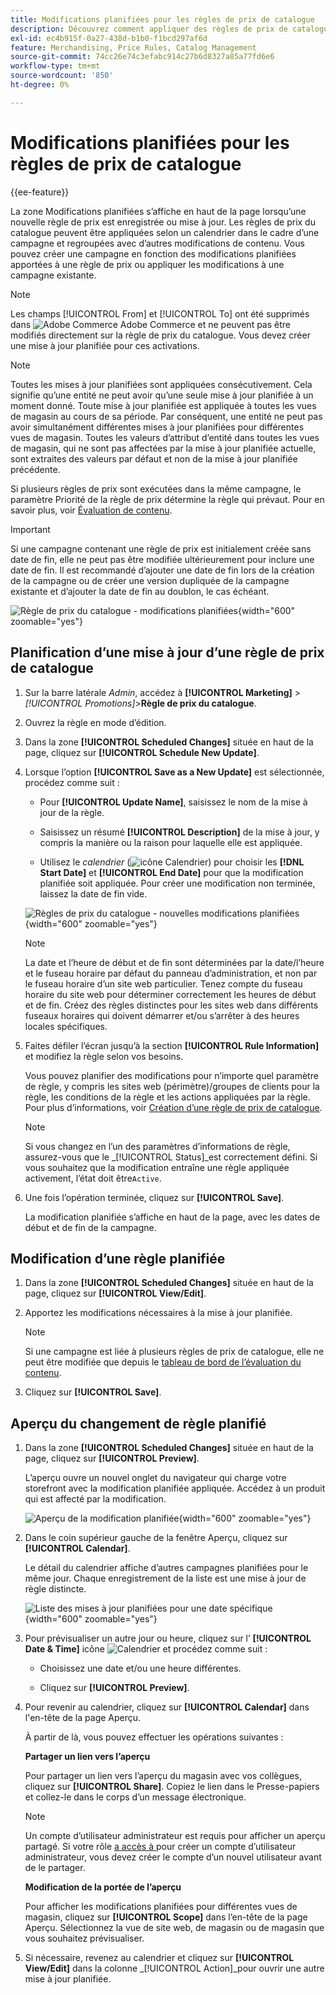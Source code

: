 ```yaml
---
title: Modifications planifiées pour les règles de prix de catalogue
description: Découvrez comment appliquer des règles de prix de catalogue selon le calendrier dans le cadre d’une campagne et les regrouper avec d’autres modifications de contenu.
exl-id: ec4b915f-0a27-438d-b1b0-f1bcd297af6d
feature: Merchandising, Price Rules, Catalog Management
source-git-commit: 74cc26e74c3efabc914c27b6d8327a85a77fd6e6
workflow-type: tm+mt
source-wordcount: '850'
ht-degree: 0%

---
```


# Modifications planifiées pour les règles de prix de catalogue

{{ee-feature}}

La zone Modifications planifiées s’affiche en haut de la page lorsqu’une nouvelle règle de prix est enregistrée ou mise à jour. Les règles de prix du catalogue peuvent être appliquées selon un calendrier dans le cadre d’une campagne et regroupées avec d’autres modifications de contenu. Vous pouvez créer une campagne en fonction des modifications planifiées apportées à une règle de prix ou appliquer les modifications à une campagne existante.

>[!NOTE]
>
>Les champs [!UICONTROL From] et [!UICONTROL To] ont été supprimés dans ![Adobe Commerce](../assets/adobe-logo.svg) Adobe Commerce et ne peuvent pas être modifiés directement sur la règle de prix du catalogue. Vous devez créer une mise à jour planifiée pour ces activations.

>[!NOTE]
>
>Toutes les mises à jour planifiées sont appliquées consécutivement. Cela signifie qu’une entité ne peut avoir qu’une seule mise à jour planifiée à un moment donné. Toute mise à jour planifiée est appliquée à toutes les vues de magasin au cours de sa période. Par conséquent, une entité ne peut pas avoir simultanément différentes mises à jour planifiées pour différentes vues de magasin. Toutes les valeurs d’attribut d’entité dans toutes les vues de magasin, qui ne sont pas affectées par la mise à jour planifiée actuelle, sont extraites des valeurs par défaut et non de la mise à jour planifiée précédente.

Si plusieurs règles de prix sont exécutées dans la même campagne, le paramètre Priorité de la règle de prix détermine la règle qui prévaut. Pour en savoir plus, voir [Évaluation de contenu](../content-design/content-staging.md).

>[!IMPORTANT]
>
>Si une campagne contenant une règle de prix est initialement créée sans date de fin, elle ne peut pas être modifiée ultérieurement pour inclure une date de fin. Il est recommandé d’ajouter une date de fin lors de la création de la campagne ou de créer une version dupliquée de la campagne existante et d’ajouter la date de fin au doublon, le cas échéant.

![Règle de prix du catalogue - modifications planifiées](./assets/price-rule-catalog-scheduled.png){width="600" zoomable="yes"}

## Planification d’une mise à jour d’une règle de prix de catalogue

1. Sur la barre latérale _Admin_, accédez à **[!UICONTROL Marketing]** > _[!UICONTROL Promotions]_>**Règle de prix du catalogue**.

1. Ouvrez la règle en mode d’édition.

1. Dans la zone **[!UICONTROL Scheduled Changes]** située en haut de la page, cliquez sur **[!UICONTROL Schedule New Update]**.

1. Lorsque l’option **[!UICONTROL Save as a New Update]** est sélectionnée, procédez comme suit :

   - Pour **[!UICONTROL Update Name]**, saisissez le nom de la mise à jour de la règle.

   - Saisissez un résumé **[!UICONTROL Description]** de la mise à jour, y compris la manière ou la raison pour laquelle elle est appliquée.

   - Utilisez le _calendrier_ (![icône Calendrier](../assets/icon-calendar.png)) pour choisir les **[!DNL Start Date]** et **[!UICONTROL End Date]** pour que la modification planifiée soit appliquée. Pour créer une modification non terminée, laissez la date de fin vide.

   ![Règles de prix du catalogue - nouvelles modifications planifiées](./assets/price-rule-catalog-schedule-update.png){width="600" zoomable="yes"}

   >[!NOTE]
   >
   >La date et l’heure de début et de fin sont déterminées par la date/l’heure et le fuseau horaire par défaut du panneau d’administration, et non par le fuseau horaire d’un site web particulier. Tenez compte du fuseau horaire du site web pour déterminer correctement les heures de début et de fin. Créez des règles distinctes pour les sites web dans différents fuseaux horaires qui doivent démarrer et/ou s’arrêter à des heures locales spécifiques.

1. Faites défiler l’écran jusqu’à la section **[!UICONTROL Rule Information]** et modifiez la règle selon vos besoins.

   Vous pouvez planifier des modifications pour n’importe quel paramètre de règle, y compris les sites web (périmètre)/groupes de clients pour la règle, les conditions de la règle et les actions appliquées par la règle. Pour plus d’informations, voir [Création d’une règle de prix de catalogue](price-rules-catalog-create.md).

   >[!NOTE]
   >
   >Si vous changez en l’un des paramètres d’informations de règle, assurez-vous que le _[!UICONTROL Status]_est correctement défini. Si vous souhaitez que la modification entraîne une règle appliquée activement, l’état doit être`Active`.

1. Une fois l’opération terminée, cliquez sur **[!UICONTROL Save]**.

   La modification planifiée s’affiche en haut de la page, avec les dates de début et de fin de la campagne.

## Modification d’une règle planifiée

1. Dans la zone **[!UICONTROL Scheduled Changes]** située en haut de la page, cliquez sur **[!UICONTROL View/Edit]**.

1. Apportez les modifications nécessaires à la mise à jour planifiée.

   >[!NOTE]
   >
   >Si une campagne est liée à plusieurs règles de prix de catalogue, elle ne peut être modifiée que depuis le [tableau de bord de l’évaluation du contenu](../content-design/content-staging-dashboard.md).

1. Cliquez sur **[!UICONTROL Save]**.

## Aperçu du changement de règle planifié

1. Dans la zone **[!UICONTROL Scheduled Changes]** située en haut de la page, cliquez sur **[!UICONTROL Preview]**.

   L’aperçu ouvre un nouvel onglet du navigateur qui charge votre storefront avec la modification planifiée appliquée. Accédez à un produit qui est affecté par la modification.

   ![Aperçu de la modification planifiée](./assets/price-rule-catalog-scheduled-update-preview.png){width="600" zoomable="yes"}

1. Dans le coin supérieur gauche de la fenêtre Aperçu, cliquez sur **[!UICONTROL Calendar]**.

   Le détail du calendrier affiche d’autres campagnes planifiées pour le même jour. Chaque enregistrement de la liste est une mise à jour de règle distincte.

   ![Liste des mises à jour planifiées pour une date spécifique](./assets/price-rule-catalog-scheduled-preview-calendar.png){width="600" zoomable="yes"}

1. Pour prévisualiser un autre jour ou heure, cliquez sur l’ **[!UICONTROL Date & Time]** icône ![Calendrier](../assets/icon-calendar.png) et procédez comme suit :

   - Choisissez une date et/ou une heure différentes.

   - Cliquez sur **[!UICONTROL Preview]**.

1. Pour revenir au calendrier, cliquez sur **[!UICONTROL Calendar]** dans l&#39;en-tête de la page Aperçu.

   À partir de là, vous pouvez effectuer les opérations suivantes :

   **Partager un lien vers l’aperçu**

   Pour partager un lien vers l’aperçu du magasin avec vos collègues, cliquez sur **[!UICONTROL Share]**. Copiez le lien dans le Presse-papiers et collez-le dans le corps d’un message électronique.

   >[!NOTE]
   >
   >Un compte d’utilisateur administrateur est requis pour afficher un aperçu partagé. Si votre rôle [ a accès à ](../systems/permissions-user-roles.md) pour créer un compte d’utilisateur administrateur, vous devez créer le compte d’un nouvel utilisateur avant de le partager.

   **Modification de la portée de l’aperçu**

   Pour afficher les modifications planifiées pour différentes vues de magasin, cliquez sur **[!UICONTROL Scope]** dans l’en-tête de la page Aperçu. Sélectionnez la vue de site web, de magasin ou de magasin que vous souhaitez prévisualiser.

1. Si nécessaire, revenez au calendrier et cliquez sur **[!UICONTROL View/Edit]** dans la colonne _[!UICONTROL Action]_pour ouvrir une autre mise à jour planifiée.
